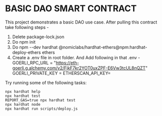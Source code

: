 # BASIC DAO SMART CONTRACT

This project demonstrates a basic DAO use case. After pulling this contract take following steps -

1. Delete package-lock.json
2. Do npm init
3. Do npm --dev hardhat @nomiclabs/hardhat-ethers@npm:hardhat-deploy-ethers ethers
4. Create a .env file in root folder. And Add following in that .env -
   GOERLI_RPC_URL = "https://eth-goerli.g.alchemy.com/v2/FjkF7kr2YOT0uxZPF-E6Vw3tcUL8nQZT"
   GOERLI_PRIVATE_KEY = <Private Key for Account from Metamasj>
   ETHERSCAN_API_KEY= <Etherscan api>

Try running some of the following tasks:

```shell
npx hardhat help
npx hardhat test
REPORT_GAS=true npx hardhat test
npx hardhat node
npx hardhat run scripts/deploy.js
```
